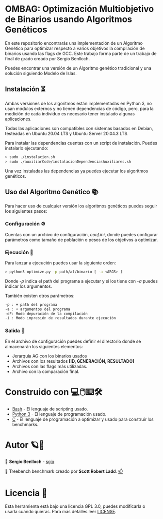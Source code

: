 # OMBAG: Optimización Multiobjetivo de Binarios usando Algoritmos Genéticos

En este repositorio encontrarás una implementación de un Algoritmo Genético para optimizar respecto a varios objetivos la compilación de binarios usando las flags de GCC. Este trabajo forma parte de un trabajo de final de grado creado por Sergio Benlloch.

Puedes encontrar una versión de un Algoritmo genético tradicional y una solución siguiendo Modelo de Islas.

## Instalación ⏳

Ambas versiones de los algoritmos están implementadas en Python 3, no usan módulos externos y no tienen dependencias de código, pero, para la medición de cada individuo es necesario tener instalado algunas aplicaciones. 

Todas las aplicaciones son compatibles con sistemas basados en Debian, testeadas en Ubuntu 20.04 LTS y Ubuntu Server 20.04.3 LTS.

Para instalar las dependencias cuentas con un script de instalación. Puedes instalarlo ejecutando:

```bash
> sudo ./instalacion.sh
> sudo ./auxiliarCode/instalacionDependenciasAuxiliares.sh
```

Una vez instaladas las dependencias ya puedes ejecutar los algoritmos genéticos.

## Uso del Algoritmo Genético 📚

 Para hacer uso de cualquier versión los algoritmos genéticos puedes seguir los siguientes pasos:

 ### Configuración ⚙️


Cuentas con un archivo de configuración, _conf.ini_, donde puedes configurar parámetros como tamaño de población o pesos de los objetivos a optimizar.

### Ejecución 🚀

Para lanzar a ejecución puedes usar la siguiente orden:

```bash
> python3 optimize.py -p path/al/binario [ -a <ARGS> ]
```

Donde _-p_ indica el path del programa a ejecutar y si los tiene con  _-a_ puedes indicar los argumentos.

También existen otros parámetros:

```bash
-p : + path del programa
-a : + argumentos del programa
-dF: Modo depuración de la compilación
-i : Modo impresión de resultados durante ejecución
```
### Salida 📖

En el archivo de configuración puedes definir el directorio donde se almacenarán los siguientes elementos:

* Jerarquía AG con los binarios usados
* Archivos con los resultados **[ID, GENERACIÓN, RESULTADO]**
* Archivos con las flags más utilizadas.
* Archivo con la comparación final.

# Construido con 💻🖱️⌨️🛠️

* [Bash](https://www.gnu.org/savannah-checkouts/gnu/bash/manual/bash.html) - El lenguaje de scripting usado.
* [Python 3](https://docs.python.org/3/) - El lenguaje de programación usado.
* [C](https://devdocs.io/c/) - El lenguaje de programación a optimizar y usado para construir los benchmarks.

# Autor 🪐🚀

🔗 **Sergio Benlloch** - [sgio](http://github.com/sg1o)

🔗 Treebench benchmark creado por **Scott Robert Ladd**. [📫](scott@coyotegulch.com)

# Licencia 📄

Esta herramienta está bajo una licencia GPL 3.0, puedes modificarla o usarla cuando quieras. Para más detalles leer [LICENSE](https://github.com/sg1o/OMBAG/blob/master/LICENSE).
